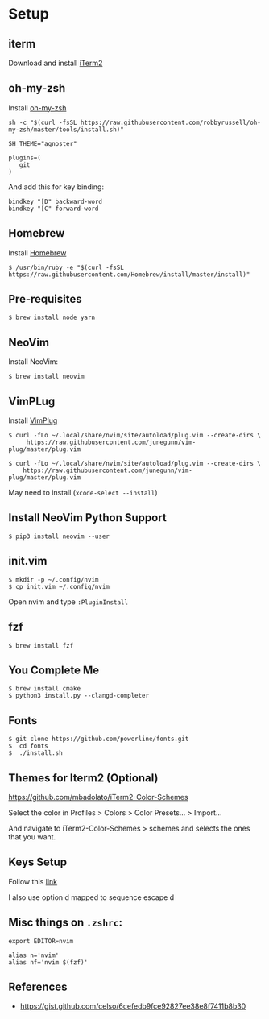 # Setup

## iterm

Download and install [iTerm2](https://www.iterm2.com/index.html)

## oh-my-zsh

Install [oh-my-zsh](https://github.com/robbyrussell/oh-my-zsh)

`sh -c "$(curl -fsSL https://raw.githubusercontent.com/robbyrussell/oh-my-zsh/master/tools/install.sh)"`

```
SH_THEME="agnoster"

plugins=(
   git
)
```

And add this for key binding:
```
bindkey "[D" backward-word
bindkey "[C" forward-word
```

## Homebrew

Install [Homebrew](https://brew.sh/)

`$ /usr/bin/ruby -e "$(curl -fsSL https://raw.githubusercontent.com/Homebrew/install/master/install)"`

## Pre-requisites

```
$ brew install node yarn
```

## NeoVim

Install NeoVim:

```
$ brew install neovim
```

## VimPLug

Install [VimPlug](https://github.com/junegunn/vim-plug)

```
$ curl -fLo ~/.local/share/nvim/site/autoload/plug.vim --create-dirs \
     https://raw.githubusercontent.com/junegunn/vim-plug/master/plug.vim
```

```
$ curl -fLo ~/.local/share/nvim/site/autoload/plug.vim --create-dirs \
    https://raw.githubusercontent.com/junegunn/vim-plug/master/plug.vim
```

May need to install (`xcode-select --install`)

## Install NeoVim Python Support

```
$ pip3 install neovim --user
```

## init.vim

```
$ mkdir -p ~/.config/nvim
$ cp init.vim ~/.config/nvim
```

Open nvim and type `:PluginInstall`

## fzf

```
$ brew install fzf
```

## You Complete Me

```
$ brew install cmake
$ python3 install.py --clangd-completer
```

## Fonts

```
$ git clone https://github.com/powerline/fonts.git
$  cd fonts
$  ./install.sh
```

## Themes for Iterm2 (Optional)

https://github.com/mbadolato/iTerm2-Color-Schemes

Select the color in Profiles > Colors > Color Presets... > Import...

And navigate to iTerm2-Color-Schemes > schemes and selects the ones that you want.

## Keys Setup

Follow this [link](https://apple.stackexchange.com/questions/154292/iterm-going-one-word-backwards-and-forwards/204802#204802)

I also use option d mapped to sequence escape d

## Misc things on `.zshrc`:

```
export EDITOR=nvim

alias n='nvim'
alias nf='nvim $(fzf)'
```

## References

* https://gist.github.com/celso/6cefedb9fce92827ee38e8f7411b8b30

